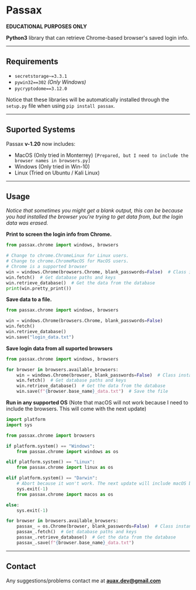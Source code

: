 # Passax

**EDUCATIONAL PURPOSES ONLY**

**Python3** library that can retrieve Chrome-based browser's saved login info.

---

## Requirements

- `secretstorage~=3.3.1`
- `pywin32==302` _(Only Windows)_
- `pycryptodome==3.12.0`

Notice that these libraries will be automatically installed through the `setup.py`
file when using `pip install passax`.

---

## Suported Systems

Passax **v-1.20** now includes:

- MacOS (Only tried in Monterrey) `[Prepared, but I need to include the browser names in browsers.py]`
- Windows (Only tried in Win-10)
- Linux (Tried on Ubuntu / Kali Linux)

---

## Usage

_Notice that sometimes you might get a blank output, this can be because you had installed the browser you're trying to
get data from, but the login data was erased._

**Print to screen the login info from Chrome.**

```python
from passax.chrome import windows, browsers

# Change to chrome.ChromeLinux for Linux users.
# Change to chrome.ChromeMacOS for MacOS users.
# Chrome is a supported browser
win = windows.Chrome(browsers.Chrome, blank_passwords=False)  # Class instance
win.fetch()  # Get database paths and keys
win.retrieve_database()  # Get the data from the database
print(win.pretty_print())
```

**Save data to a file.**

```python
from passax.chrome import windows, browsers

win = windows.Chrome(browsers.Chrome, blank_passwords=False)
win.fetch()
win.retrieve_database()
win.save("login_data.txt")
```

**Save login data from all suported browsers**

```python
from passax.chrome import windows, browsers

for browser in browsers.available_browsers:
    win = windows.Chrome(browser, blank_passwords=False)  # Class instance
    win.fetch()  # Get database paths and keys
    win.retrieve_database()  # Get the data from the database
    win.save(f"{browser.base_name}_data.txt")  # Save the file
```

**Run in any supported OS** (Note that macOS will not work because I need to include the browsers. This will come with
the next update)

```python
import platform
import sys

from passax.chrome import browsers

if platform.system() == "Windows":
    from passax.chrome import windows as os

elif platform.system() == "Linux":
    from passax.chrome import linux as os

elif platform.system() == "Darwin":
    # Abort because it won't work. The next update will include macOS browsers.
    sys.exit(-1)
    from passax.chrome import macos as os

else:
    sys.exit(-1)

for browser in browsers.available_browsers:
    passax_ = os.Chrome(browser, blank_passwords=False)  # Class instance
    passax_.fetch()  # Get database paths and keys
    passax_.retrieve_database()  # Get the data from the database
    passax_.save(f"{browser.base_name}_data.txt")
```

---

## Contact

Any suggestions/problems contact me at **auax.dev@gmail.com**